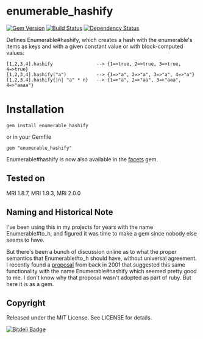 # enumerable_hashify

[![Gem Version](https://badge.fury.io/rb/enumerable_hashify.png)](http://badge.fury.io/rb/enumerable_hashify)
[![Build Status](https://secure.travis-ci.org/ronen/enumerable_hashify.png)](http://travis-ci.org/ronen/enumerable_hashify)
[![Dependency Status](https://gemnasium.com/ronen/enumerable_hashify.png)](https://gemnasium.com/ronen/enumerable_hashify)

Defines Enumerable#hashify, which creates a hash with the enumerable's items
as keys and with a given constant value or with block-computed values:

    [1,2,3,4].hashify                --> {1=>true, 2=>true, 3=>true, 4=>true}
    [1,2,3,4].hashify("a")           --> {1=>"a", 2=>"a", 3=>"a", 4=>"a"}
    [1,2,3,4].hashify{|n| "a" * n}   --> {1=>"a", 2=>"aa", 3=>"aaa", 4=>"aaaa"}

# Installation

    gem install enumerable_hashify

or in your Gemfile

    gem "enumerable_hashify"

Enumerable#hashify is now also available in the
[facets](http://rubyworks.github.com/facets/) gem.

## Tested on

MRI 1.8.7, MRI 1.9.3, MRI 2.0.0

## Naming and Historical Note

I've been using this in my projects for years with the name Enumerable#to_h,
and figured it was time to make a gem since nobody else seems to have.

But there's been a bunch of discussion online as to what the proper semantics
that Enumerable#to_h should have, without universal agreement.  I recently
found a
[proposal](http://blade.nagaokaut.ac.jp/cgi-bin/scat.rb/ruby/ruby-talk/11195)
from back in 2001 that suggested this same functionality with the name
Enumerable#hashify which seemed pretty good to me.  I don't know why that
proposal wasn't adopted as part of ruby.  But here it is as a gem.

## Copyright

Released under the MIT License.  See LICENSE for details.


[![Bitdeli Badge](https://d2weczhvl823v0.cloudfront.net/ronen/enumerable_hashify/trend.png)](https://bitdeli.com/free "Bitdeli Badge")

